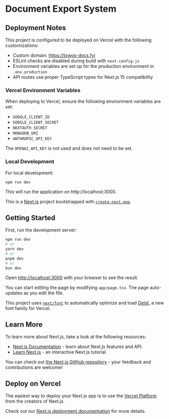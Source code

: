 # Document Export System

## Deployment Notes

This project is configured to be deployed on Vercel with the following customizations:

- Custom domain: https://txwos-docs.fyi
- ESLint checks are disabled during build with `next.config.js`
- Environment variables are set up for the production environment in `.env.production`
- API routes use proper TypeScript types for Next.js 15 compatibility

### Vercel Environment Variables

When deploying to Vercel, ensure the following environment variables are set:

- `GOOGLE_CLIENT_ID` 
- `GOOGLE_CLIENT_SECRET`
- `NEXTAUTH_SECRET`
- `MONGODB_URI`
- `ANTHROPIC_API_KEY`

The `OPENAI_API_KEY` is not used and does not need to be set.

### Local Development

For local development:

```bash
npm run dev
```

This will run the application on http://localhost:3000.

This is a [Next.js](https://nextjs.org) project bootstrapped with [`create-next-app`](https://nextjs.org/docs/app/api-reference/cli/create-next-app).

## Getting Started

First, run the development server:

```bash
npm run dev
# or
yarn dev
# or
pnpm dev
# or
bun dev
```

Open [http://localhost:3000](http://localhost:3000) with your browser to see the result.

You can start editing the page by modifying `app/page.tsx`. The page auto-updates as you edit the file.

This project uses [`next/font`](https://nextjs.org/docs/app/building-your-application/optimizing/fonts) to automatically optimize and load [Geist](https://vercel.com/font), a new font family for Vercel.

## Learn More

To learn more about Next.js, take a look at the following resources:

- [Next.js Documentation](https://nextjs.org/docs) - learn about Next.js features and API.
- [Learn Next.js](https://nextjs.org/learn) - an interactive Next.js tutorial.

You can check out [the Next.js GitHub repository](https://github.com/vercel/next.js) - your feedback and contributions are welcome!

## Deploy on Vercel

The easiest way to deploy your Next.js app is to use the [Vercel Platform](https://vercel.com/new?utm_medium=default-template&filter=next.js&utm_source=create-next-app&utm_campaign=create-next-app-readme) from the creators of Next.js.

Check out our [Next.js deployment documentation](https://nextjs.org/docs/app/building-your-application/deploying) for more details.

